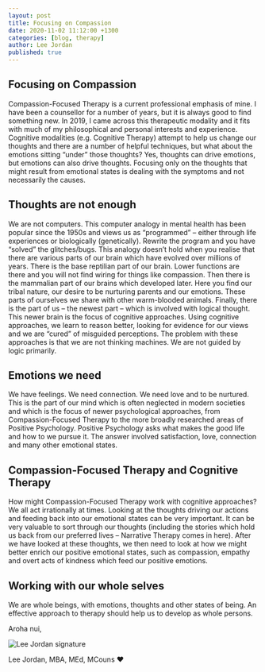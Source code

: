 ```yaml
---
layout: post
title: Focusing on Compassion
date: 2020-11-02 11:12:00 +1300
categories: [blog, therapy]
author: Lee Jordan
published: true
---
```


<h2>Focusing on Compassion</h2>

<p>Compassion-Focused Therapy is a current professional emphasis of mine. I have been a counsellor for a number of years, but it is always good to find something new. In 2019, I came across this therapeutic modality and it fits with much of my philosophical and personal interests and experience. Cognitive modalities (e.g. Cognitive Therapy) attempt to help us change our thoughts and there are a number of helpful techniques, but what about the emotions sitting “under” those thoughts? Yes, thoughts can drive emotions, but emotions can also drive thoughts. Focusing only on the thoughts that might result from emotional states is dealing with the symptoms and not necessarily the causes.</p>

<h2>Thoughts are not enough</h2>

<p>We are not computers. This computer analogy in mental health has been popular since the 1950s and views us as “programmed” – either through life experiences or biologically (genetically). Rewrite the program and you have “solved” the glitches/bugs. This analogy doesn’t hold when you realise that there are various parts of our brain which have evolved over millions of years. There is the base reptilian part of our brain. Lower functions are there and you will not find wiring for things like compassion. Then there is the mammalian part of our brains which developed later. Here you find our tribal nature, our desire to be nurturing parents and our emotions. These parts of ourselves we share with other warm-blooded animals. Finally, there is the part of us – the newest part – which is involved with logical thought. This newer brain is the focus of cognitive approaches. Using cognitive approaches, we learn to reason better, looking for evidence for our views and we are “cured” of misguided perceptions. The problem with these approaches is that we are not thinking machines. We are not guided by logic primarily.</p>

<h2>Emotions we need</h2>

<p>We have feelings. We need connection. We need love and to be nurtured. This is the part of our mind which is often neglected in modern societies and which is the focus of newer psychological approaches, from Compassion-Focused Therapy to the more broadly researched areas of Positive Psychology. Positive Psychology asks what makes the good life and how to we pursue it. The answer involved satisfaction, love, connection and many other emotional states.</p>

<h2>Compassion-Focused Therapy and Cognitive Therapy</h2>

<p>How might Compassion-Focused Therapy work with cognitive approaches? We all act irrationally at times. Looking at the thoughts driving our actions and feeding back into our emotional states can be very important. It can be very valuable to sort through our thoughts (including the stories which hold us back from our preferred lives – Narrative Therapy comes in here). After we have looked at these thoughts, we then need to look at how we might better enrich our positive emotional states, such as compassion, empathy and overt acts of kindness which feed our positive emotions.</p>

<h2>Working with our whole selves</h2> 

<p>We are whole beings, with emotions, thoughts and other states of being. An effective approach to therapy should help us to develop as whole persons.</p>

<p>Aroha nui,</p>

<img src="https://therapyaroha.com/public/assets/images/lee-jordan.png" alt="Lee Jordan signature">

Lee Jordan, MBA, MEd, MCouns ❤️
